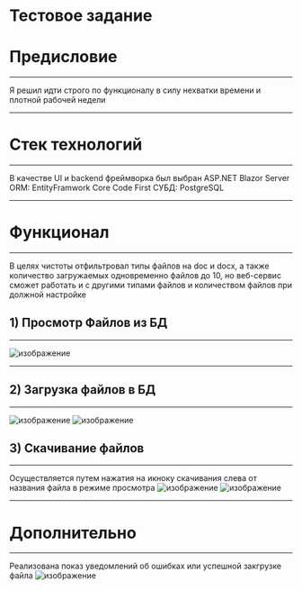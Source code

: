 # Тестовое задание
# Предисловие
***
Я решил идти строго по функционалу в силу нехватки времени и плотной рабочей недели

***
# Стек технологий
***
В качестве UI и backend фреймворка был выбран ASP.NET Blazor Server
ORM: EntityFramwork Core Code First
СУБД: PostgreSQL
***
# Функционал
***
В целях чистоты отфильтровал типы файлов на doc и docx, а также количество загружаемых одновременно файлов до 10, но веб-сервис сможет работать и с другими типами файлов и количеством файлов при должной настройке
## 1) Просмотр Файлов из БД
***
![изображение](https://github.com/Gudvine/TestTask/assets/34922366/84f69c75-38d0-4ea4-b12b-5fd158c96b9b)
***
## 2) Загрузка файлов в БД
***
![изображение](https://github.com/Gudvine/TestTask/assets/34922366/6a742a81-5f09-49ae-9b7e-d70e2ce8dc0d)
![изображение](https://github.com/Gudvine/TestTask/assets/34922366/9f367d82-79a1-4a4f-9cd5-cd993f328504)

## 3) Скачивание файлов
***
Осуществляется путем нажатия на икноку скачивания слева от названия файла в режиме просмотра
![изображение](https://github.com/Gudvine/TestTask/assets/34922366/613a93bb-6482-44f8-b966-5ba0fac7051d)
![изображение](https://github.com/Gudvine/TestTask/assets/34922366/a24b0679-598d-49e1-bd44-f3aef6f3d495)

***
# Дополнительно
***
Реализована показ уведомлений об ошибках или успешной закгрузке файла
![изображение](https://github.com/Gudvine/TestTask/assets/34922366/391f8e70-0afc-4fed-995a-530fc072a062)



